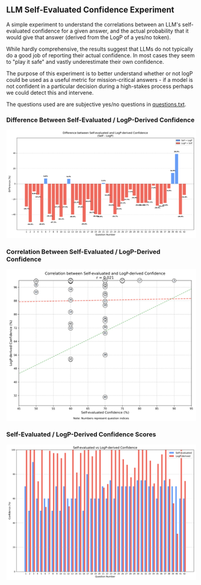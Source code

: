 ## LLM Self-Evaluated Confidence Experiment

A simple experiment to understand the correlations between an LLM's self-evaluated confidence for a given answer, and the actual probability that it would give that answer (derived from the LogP of a yes/no token).

While hardly comprehensive, the results suggest that LLMs do not typically do a good job of reporting their actual confidence. In most cases they seem to "play it safe" and vastly underestimate their own confidence.

The purpose of this experiment is to better understand whether or not logP could be used as a useful metric for mission-critical answers - if a model is not confident in a particular decision during a high-stakes process perhaps we could detect this and intervene.

The questions used are are subjective yes/no questions in [questions.txt](questions.txt).

### Difference Between Self-Evaluated / LogP-Derived Confidence

![Bar chart comparing self-evaluated vs logp derived confidence](confidence_difference_chart.png)

### Correlation Between Self-Evaluated / LogP-Derived Confidence

![Scatter chart showing correlation between self-evaluated vs logp derived confidence](confidence_correlation_scatter.png)

### Self-Evaluated / LogP-Derived Confidence Scores

![Bar chart comparing self-evaluated vs logp derived confidence](confidence_comparison_bar.png)